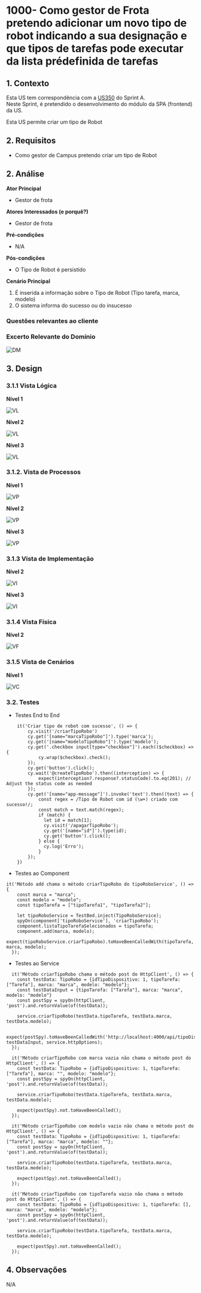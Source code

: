 # 1000- Como gestor de Frota pretendo adicionar um novo tipo de robot indicando a sua designação e que tipos de tarefas pode executar da lista prédefinida de tarefas

## 1. Contexto

Esta US tem correspondência com a [US350](../../Sprint_A/US_350/US_350.md) do Sprint A.</br>
Neste Sprint, é pretendido o desenvolvimento do módulo da SPA (frontend) da US.

Esta US permite criar um tipo de Robot


## 2. Requisitos
* Como gestor de Campus pretendo criar um tipo de Robot

## 2. Análise

**Ator Principal**

* Gestor de frota

**Atores Interessados (e porquê?)**

* Gestor de frota

**Pré-condições**

* N/A

**Pós-condições**

* O Tipo de Robot é persistido

**Cenário Principal**

1. É inserida a informação sobre o Tipo de Robot (Tipo tarefa, marca, modelo)
2. O sistema informa do sucesso ou do insucesso
   
### Questões relevantes ao cliente

### Excerto Relevante do Domínio
![DM](../US_1000/DM_Excerpt/DM.svg)

## 3. Design
### 3.1.1 Vista Lógica
**Nível 1**


![VL](../../N1/VL.svg)

**Nível 2**

![VL](../../N2/VL.svg)

**Nível 3**

![VL](../../N3/VL.svg)

### 3.1.2. Vista de Processos

**Nível 1**

![VP](../US_1000/N1/VP.svg)

**Nível 2**

![VP](../US_1000/N2/VP.svg)

**Nível 3**

![VP](../US_1000/N3/VP.svg)
### 3.1.3 Vista de Implementação

**Nível 2**

![VI](../../N2/VI.svg)

**Nível 3**

![VI](../US_1000/N3/VI.svg)

### 3.1.4 Vista Física

**Nível 2**

![VF](../../N2/VF.svg)


### 3.1.5 Vista de Cenários
**Nível 1**

![VC](../../N1/VC.svg)
### 3.2. Testes

* Testes End to End
````
    it('Criar tipo de robot com sucesso', () => {
        cy.visit('/criarTipoRobo')
        cy.get('[name="marcaTipoRobo"]').type('marca');
        cy.get('[name="modeloTipoRobo"]').type('modelo');
        cy.get('.checkbox input[type="checkbox"]').each(($checkbox) => {
            cy.wrap($checkbox).check();
        });
        cy.get('button').click();
        cy.wait('@createTipoRobo').then((interception) => {
            expect(interception?.response?.statusCode).to.eq(201); // Adjust the status code as needed
        });
        cy.get('[name="app-message"]').invoke('text').then((text) => {
            const regex = /Tipo de Robot com id (\w+) criado com sucesso!/;
            const match = text.match(regex);
            if (match) {
              let id = match[1];
              cy.visit('/apagarTipoRobo');
              cy.get('[name="id"]').type(id);
              cy.get('button').click();
            } else {
              cy.log('Erro');
            }
        });
    })
````

* Testes ao Component
````
it('Método add chama o método criarTipoRobo do tipoRoboService', () => {
    const marca = "marca";
    const modelo = "modelo";
    const tipoTarefa = ["tipoTarefa1", "tipoTarefa2"];

    let tipoRoboService = TestBed.inject(TipoRoboService);
    spyOn(component['tipoRoboService'], 'criarTipoRobo');
    component.listaTipoTarefaSelecionados = tipoTarefa;
    component.add(marca, modelo);
    expect(tipoRoboService.criarTipoRobo).toHaveBeenCalledWith(tipoTarefa, marca, modelo);
  });
````
* Testes ao Service
````
  it('Método criarTipoRobo chama o método post do HttpClient', () => {
    const testData: TipoRobo = {idTipoDispositivo: 1, tipoTarefa: ["Tarefa"], marca: "marca", modelo: "modelo"};
    const testDataInput = {tipoTarefa: ["Tarefa"], marca: "marca", modelo: "modelo"}
    const postSpy = spyOn(httpClient, 'post').and.returnValue(of(testData));

    service.criarTipoRobo(testData.tipoTarefa, testData.marca, testData.modelo);
    
    expect(postSpy).toHaveBeenCalledWith('http://localhost:4000/api/tipoDispositivo', testDataInput, service.httpOptions);
  });

  it('Método criarTipoRobo com marca vazia não chama o método post do HttpClient', () => {
    const testData: TipoRobo = {idTipoDispositivo: 1, tipoTarefa: ["Tarefa"], marca: "", modelo: "modelo"};
    const postSpy = spyOn(httpClient, 'post').and.returnValue(of(testData));

    service.criarTipoRobo(testData.tipoTarefa, testData.marca, testData.modelo);
    
    expect(postSpy).not.toHaveBeenCalled();
  });

  it('Método criarTipoRobo com modelo vazio não chama o método post do HttpClient', () => {
    const testData: TipoRobo = {idTipoDispositivo: 1, tipoTarefa: ["Tarefa"], marca: "marca", modelo: ""};
    const postSpy = spyOn(httpClient, 'post').and.returnValue(of(testData));

    service.criarTipoRobo(testData.tipoTarefa, testData.marca, testData.modelo);
    
    expect(postSpy).not.toHaveBeenCalled();
  });

  it('Método criarTipoRobo com tipoTarefa vazio não chama o método post do HttpClient', () => {
    const testData: TipoRobo = {idTipoDispositivo: 1, tipoTarefa: [], marca: "marca", modelo: "modelo"};
    const postSpy = spyOn(httpClient, 'post').and.returnValue(of(testData));

    service.criarTipoRobo(testData.tipoTarefa, testData.marca, testData.modelo);
    
    expect(postSpy).not.toHaveBeenCalled();
  });
````


## 4. Observações
N/A
